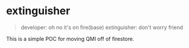 # extinguisher

> developer: oh no it's on fire(base)
> extinguisher: don't worry friend

This is a simple POC for moving QMI off of firestore.